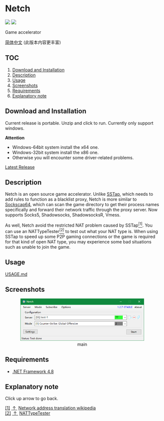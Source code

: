 # Netch

[![](https://img.shields.io/badge/Telegram-Group-blue.svg)](https://t.me/NetchX)
[![](https://img.shields.io/badge/Telegram-Channel-blue.svg)](https://t.me/NetchXChannel)

Game accelerator

[简体中文](docs/README.zh-CN.md) (此版本内容更丰富)

## TOC

1. [Download and Installation](#download-and-installation)
2. [Description](#description)
3. [Usage](#usage)
4. [Screenshots](#screenshots)
5. [Requirements](#requirements)
6. [Explanatory note](#Explanatory-note)

## Download and Installation

Current release is portable. Unzip and click to run. Currently only support windows.

**Attention**

- Windows-64bit system install the x64 one.
- Windows-32bit system install the x86 one.
- Otherwise you will encounter some driver-related problems.

[Latest Release](https://github.com/netchx/Netch/releases/latest)

## Description

Netch is an open source game accelerator. Unlike [SSTap](https://www.sockscap64.com/sstap-enjoy-gaming-enjoy-sstap/), which needs to add rules to function as a blacklist proxy, Netch is more similar to [Sockscap64](https://www.sockscap64.com/homepage/), which can scan the game directory to get their process names specifically and forward their network traffic through the proxy server. Now supports Socks5, Shadowsocks, ShadowsocksR, Vmess.

As well, Netch avoid the restricted NAT problem caused by SSTap<escape><a name = "ref_1_s"><a href="#ref_1_d"><sup>[1]</sup></a></a></escape>. You can use an NATTypeTester<escape><a name = "ref_2_s"><a href="#ref_2_d"><sup>[2]</sup></a></a></escape> to test out what your NAT type is. When using SSTap to speed up some P2P gaming connections or the game is required for that kind of open NAT type, you may experience some bad situations such as unable to join the game.

## Usage

[USAGE.md](docs/USAGE.md)

## Screenshots

<escape><div title="Start" align="middle"><img src="docs/screenshots/main_en.png" height="80%" width="80%"></div><div align="middle">main</div></escape>

## Requirements

- [.NET Framework 4.8](https://dotnet.microsoft.com/download/dotnet-framework/net48)

## Explanatory note

Click up arrow to go back.

<escape><a name = "ref_1_d"><a href = "#ref_1_d">[1]</a></a>&nbsp;<a href = "#ref_1_s">&nbsp;↑&nbsp;</a>&nbsp;<a href = "https://en.wikipedia.org/wiki/Network_address_translation#Methods_of_translation">Network address translation wikipedia</a></br><a name = "ref_2_d"><a href = "#ref_2_d">[2]</a></a>&nbsp;<a href = "#ref_2_s">&nbsp;↑&nbsp;</a>&nbsp;<a href = "https://github.com/HMBSbige/NatTypeTester">NATTypeTester</a></escape>
